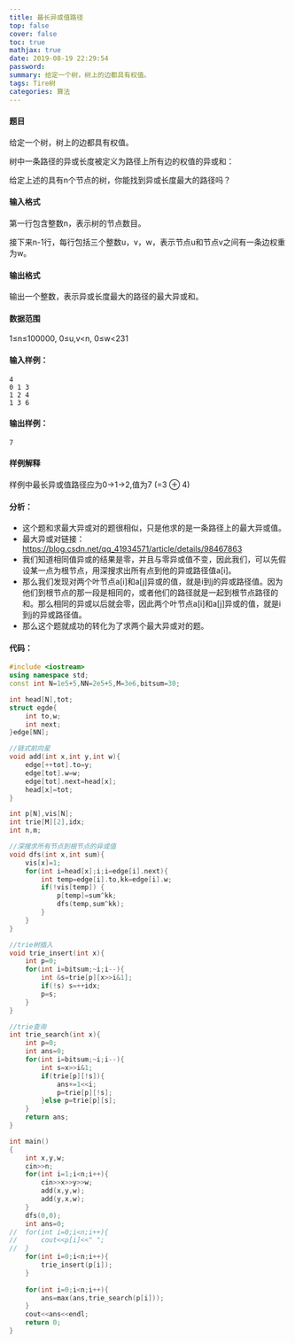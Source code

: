 ```yaml
---
title: 最长异或值路径
top: false
cover: false
toc: true
mathjax: true
date: 2019-08-19 22:29:54
password:
summary: 给定一个树，树上的边都具有权值。
tags: Tire树
categories: 算法
---
```


#### 题目
给定一个树，树上的边都具有权值。

树中一条路径的异或长度被定义为路径上所有边的权值的异或和：

给定上述的具有n个节点的树，你能找到异或长度最大的路径吗？

#### 输入格式
第一行包含整数n，表示树的节点数目。

接下来n-1行，每行包括三个整数u，v，w，表示节点u和节点v之间有一条边权重为w。

#### 输出格式
输出一个整数，表示异或长度最大的路径的最大异或和。

#### 数据范围
1≤n≤100000,
0≤u,v<n,
0≤w<231
#### 输入样例：

    4
    0 1 3
    1 2 4
    1 3 6

#### 输出样例：

    7

#### 样例解释
样例中最长异或值路径应为0->1->2,值为7 (=3 ⊕ 4)
#### 分析：

 - 这个题和求最大异或对的题很相似，只是他求的是一条路径上的最大异或值。
 - 最大异或对链接：https://blog.csdn.net/qq_41934571/article/details/98467863
 - 我们知道相同值异或的结果是零，并且与零异或值不变，因此我们，可以先假设某一点为根节点，用深搜求出所有点到他的异或路径值a[i]。
 - 那么我们发现对两个叶节点a[i]和a[j]异或的值，就是i到j的异或路径值。因为他们到根节点的那一段是相同的，或者他们的路径就是一起到根节点路径的和。那么相同的异或以后就会零，因此两个叶节点a[i]和a[j]异或的值，就是i到j的异或路径值。
 - 那么这个题就成功的转化为了求两个最大异或对的题。


#### 代码：

```cpp 
#include <iostream>
using namespace std;
const int N=1e5+5,NN=2e5+5,M=3e6,bitsum=30;

int head[N],tot;
struct egde{
	int to,w;
	int next;
}edge[NN];

//链式前向星 
void add(int x,int y,int w){ 
	edge[++tot].to=y;
	edge[tot].w=w;
	edge[tot].next=head[x];
	head[x]=tot;
}

int p[N],vis[N];
int trie[M][2],idx;
int n,m;

//深搜求所有节点到根节点的异或值 
void dfs(int x,int sum){
	vis[x]=1;
	for(int i=head[x];i;i=edge[i].next){
		int temp=edge[i].to,kk=edge[i].w;
		if(!vis[temp]) {
			p[temp]=sum^kk;
			dfs(temp,sum^kk);
		}
	}
}

//trie树插入 
void trie_insert(int x){
	int p=0;
	for(int i=bitsum;~i;i--){
		int &s=trie[p][x>>i&1];
		if(!s) s=++idx;
		p=s;
	}
}

//trie查询 
int trie_search(int x){
	int p=0;
	int ans=0;
	for(int i=bitsum;~i;i--){
		int s=x>>i&1;
		if(trie[p][!s]){
			ans+=1<<i;
			p=trie[p][!s];
		}else p=trie[p][s];
	}
	return ans;
}

int main()
{
	int x,y,w;
	cin>>n;
	for(int i=1;i<n;i++){
		cin>>x>>y>>w;
		add(x,y,w);
		add(y,x,w);
	}
	dfs(0,0);
	int ans=0;
//	for(int i=0;i<n;i++){
//		cout<<p[i]<<" ";
//	}
	for(int i=0;i<n;i++){
		trie_insert(p[i]);
	}
	
	for(int i=0;i<n;i++){
		ans=max(ans,trie_search(p[i]));
	}
	cout<<ans<<endl;
	return 0;
}
```


